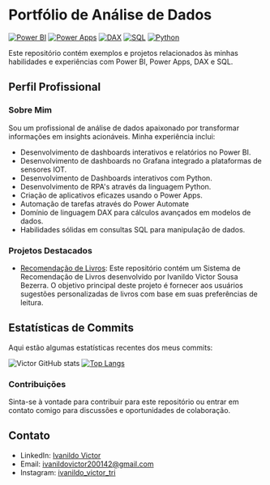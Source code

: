 # Portfólio de Análise de Dados

[![Power BI](https://img.shields.io/badge/Power%20BI-Expert-blue?logo=powerbi&style=for-the-badge)](https://powerbi.microsoft.com/)
[![Power Apps](https://img.shields.io/badge/Power%20Apps-Expert-purple?logo=powerapps&style=for-the-badge)](https://apps.powerapps.com/play/e/default-aea3f044-d1ec-4e00-b2b1-8769b418f600/a/a6322ec5-2398-41fe-9f6a-00317acfd31f?tenantId=aea3f044-d1ec-4e00-b2b1-8769b418f600&hint=cc8f33d1-4dad-48c9-b8d8-80f79c4e3c0e&sourcetime=1695268362183)
[![DAX](https://img.shields.io/badge/DAX-Advanced-orange?logo=microsoft&style=for-the-badge)](https://docs.microsoft.com/en-us/dax)
[![SQL](https://img.shields.io/badge/SQL-Intermediate-red?logo=microsoftsqlserver&style=for-the-badge)](https://docs.microsoft.com/en-us/sql/)
[![Python](https://img.shields.io/badge/Python-Intermediate-blue?logo=python&style=for-the-badge)](https://www.python.org/)

Este repositório contém exemplos e projetos relacionados às minhas habilidades e experiências com Power BI, Power Apps, DAX e SQL.

## Perfil Profissional

### Sobre Mim

Sou um profissional de análise de dados apaixonado por transformar informações em insights acionáveis. Minha experiência inclui:

- Desenvolvimento de dashboards interativos e relatórios no Power BI.
- Desenvolvimento de dashboards no Grafana integrado a plataformas de sensores IOT.
- Desenvolvimento de Dashboards interativos com Python.
- Desenvolvimento de RPA's através da linguagem Python.
- Criação de aplicativos eficazes usando o Power Apps.
- Automação de tarefas através do Power Automate
- Domínio de linguagem DAX para cálculos avançados em modelos de dados.
- Habilidades sólidas em consultas SQL para manipulação de dados.

### Projetos Destacados

- [Recomendação de Livros](https://github.com/Vict0r-13/Projeto-ML-Recomenda-o-de-Livros):
  Este repositório contém um Sistema de Recomendação de Livros desenvolvido por Ivanildo Victor Sousa Bezerra. O objetivo principal deste projeto é fornecer aos usuários sugestões personalizadas de livros com base em suas preferências de leitura.
## Estatísticas de Commits

Aqui estão algumas estatísticas recentes dos meus commits:

![Victor GitHub stats](https://github-readme-stats.vercel.app/api?username=Vict0r-13&show_icons=true&theme=transparent)
[![Top Langs](https://github-readme-stats.vercel.app/api/top-langs/?username=Vict0r-13)](https://github.com/anuraghazra/github-readme-stats)

### Contribuições

Sinta-se à vontade para contribuir para este repositório ou entrar em contato comigo para discussões e oportunidades de colaboração.

## Contato

- LinkedIn: [Ivanildo Victor](https://www.linkedin.com/in/ivanildo-victor-10103818b/)
- Email: ivanildovictor200142@gmail.com
- Instagram: [ivanildo_victor_tri](https://www.instagram.com/ivanildo_victor_tri/)
